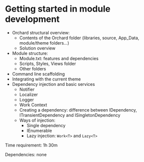 # Getting started in module development



- Orchard structural overview:
	- Contents of the Orchard folder (libraries, source, App_Data, module/theme folders...)
	- Solution overview
- Module structure:
	- Module.txt: features and dependencies
	- Scripts, Styles, Views folder
	- Other folders
- Command line scaffolding
- Integrating with the current theme
- Dependency injection and basic services
	- Notifier
	- Localizer
	- Logger
	- Work Context
	- Creating a dependency: difference between IDependency, ITransientDependency and ISingletonDependency
	- Ways of injection:
		- Single dependency
		- IEnumerable<TDependency>
		- Lazy injection: `Work<T>` and `Lazy<T>`

Time requirement: 1h 30m

Dependencies: none